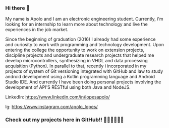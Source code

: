 ### Hi there 👋

<!--
**ApoloLopes/ApoloLopes** is a ✨ _special_ ✨ repository because its `README.md` (this file) appears on your GitHub profile.

Here are some ideas to get you started:


- 🔭 I’m currently working on ...
- 🌱 I’m currently learning ...
- 👯 I’m looking to collaborate on ...
- 🤔 I’m looking for help with ...
- 💬 Ask me about ...
- 📫 How to reach me: ...
- 😄 Pronouns: ...
- ⚡ Fun fact: ...
-->

My name is Apolo and I am an electronic engineering student. Currently, i'm looking for an internship to learn more about technology and live the experiences in the job market.

Since the beginning of graduation (2016) I already had some experience and curiosity to
work with programming and technology development. Upon entering the
college the opportunity to work on extension projects, discipline projects and undergraduate research projects that helped me develop
microcontrollers, synthesizing in VHDL and data processing acquisition (Python). In
parallel to that, recently i incorporated in my projects of system of
Git versioning integrated with GitHub and law to study android development
using a Kotlin programming language and Android Studio IDE. And currently I have been doing personal projects involving the development of API'S RESTful using both Java and NodeJS.

LinkedIn: https://www.linkedin.com/in/lopesapolo/

Ig: https://www.instagram.com/apolo_lopes/

### Check out my projects here in GitHub!! 🔭🔭🔭😄😄😄
